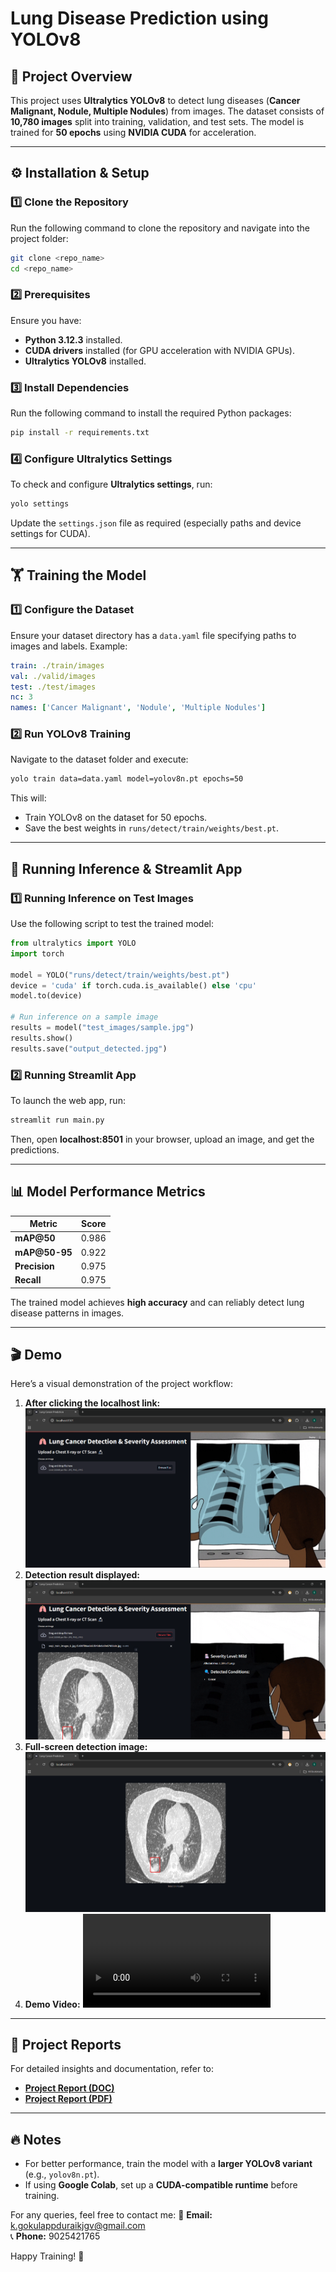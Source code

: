 # Lung Disease Prediction using YOLOv8

## 📌 Project Overview
This project uses **Ultralytics YOLOv8** to detect lung diseases (**Cancer Malignant, Nodule, Multiple Nodules**) from images. The dataset consists of **10,780 images** split into training, validation, and test sets. The model is trained for **50 epochs** using **NVIDIA CUDA** for acceleration.

---

## ⚙️ Installation & Setup
### **1️⃣ Clone the Repository**
Run the following command to clone the repository and navigate into the project folder:
```bash
git clone <repo_name>
cd <repo_name>
```

### **2️⃣ Prerequisites**
Ensure you have:
- **Python 3.12.3** installed.
- **CUDA drivers** installed (for GPU acceleration with NVIDIA GPUs).
- **Ultralytics YOLOv8** installed.

### **3️⃣ Install Dependencies**
Run the following command to install the required Python packages:
```bash
pip install -r requirements.txt
```

### **4️⃣ Configure Ultralytics Settings**
To check and configure **Ultralytics settings**, run:
```bash
yolo settings
```
Update the `settings.json` file as required (especially paths and device settings for CUDA).

---

## 🏋️ Training the Model
### **1️⃣ Configure the Dataset**
Ensure your dataset directory has a `data.yaml` file specifying paths to images and labels. Example:
```yaml
train: ./train/images
val: ./valid/images
test: ./test/images
nc: 3
names: ['Cancer Malignant', 'Nodule', 'Multiple Nodules']
```

### **2️⃣ Run YOLOv8 Training**
Navigate to the dataset folder and execute:
```bash
yolo train data=data.yaml model=yolov8n.pt epochs=50
```
This will:
- Train YOLOv8 on the dataset for 50 epochs.
- Save the best weights in `runs/detect/train/weights/best.pt`.

---

## 🎯 Running Inference & Streamlit App
### **1️⃣ Running Inference on Test Images**
Use the following script to test the trained model:
```python
from ultralytics import YOLO
import torch

model = YOLO("runs/detect/train/weights/best.pt")
device = 'cuda' if torch.cuda.is_available() else 'cpu'
model.to(device)

# Run inference on a sample image
results = model("test_images/sample.jpg")
results.show()
results.save("output_detected.jpg")
```

### **2️⃣ Running Streamlit App**
To launch the web app, run:
```bash
streamlit run main.py
```
Then, open **localhost:8501** in your browser, upload an image, and get the predictions.

---

## 📊 Model Performance Metrics
| Metric       | Score  |
|-------------|--------|
| **mAP@50**  | 0.986  |
| **mAP@50-95** | 0.922  |
| **Precision** | 0.975  |
| **Recall**    | 0.975  |

The trained model achieves **high accuracy** and can reliably detect lung disease patterns in images.

---

## 🎬 Demo
Here’s a visual demonstration of the project workflow:
1. **After clicking the localhost link:**
   ![Demo 1](demo/demo_1.png)
2. **Detection result displayed:**
   ![Demo 2](demo/demo_2.png)
3. **Full-screen detection image:**
   ![Demo 3](demo/demo_3.png)
4. **Demo Video:**
   ![Demo Video](demo/demo_video.mp4)

---

## 📄 Project Reports
For detailed insights and documentation, refer to:
- **[Project Report (DOC)](demo/report.docs)**
- **[Project Report (PDF)](demo/report.pdf)**

---

## 🔥 Notes
- For better performance, train the model with a **larger YOLOv8 variant** (e.g., `yolov8n.pt`).
- If using **Google Colab**, set up a **CUDA-compatible runtime** before training.

For any queries, feel free to contact me:
📧 **Email:** k.gokulappduraikjgv@gmail.com  
📞 **Phone:** 9025421765

Happy Training! 🚀

